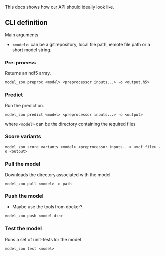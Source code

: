 This docs shows how our API should ideally look like.

## CLI definition

Main arguments

- `<model>`: can be a git repository, local file path, remote file path or a short model string.

### Pre-process

Returns an hdf5 array.

```
model_zoo preproc <model> <preprocessor inputs...> -o <output.h5>
```

### Predict

Run the prediction.

```
model_zoo predict <model> <preprocessor inputs...> -o <output>
```

where `<model>` can be the directory containing the required files

### Score variants

```
model_zoo score_variants <model> <preprocessor inputs...> <vcf file> -o <output>
```

### Pull the model

Downloads the directory associated with the model

```
model_zoo pull <model> -o path
```

### Push the model

- Maybe use the tools from docker?

```
model_zoo push <model-dir>
```

### Test the model

Runs a set of unit-tests for the model

```
model_zoo test <model>
```
